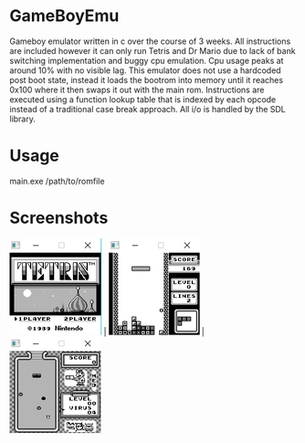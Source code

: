 # GameBoyEmu
Gameboy emulator written in c over the course of 3 weeks. All instructions are included however it can only run Tetris and Dr Mario due to lack of bank switching implementation and buggy cpu emulation. Cpu usage peaks at around 10% with no visible lag. This emulator does not use a hardcoded post boot state, instead it loads the bootrom into memory until it reaches 0x100 where it then swaps it out with the main rom. Instructions are executed using a function lookup table that is indexed by each opcode instead of a traditional case break approach. All i/o is handled by the SDL library. 

# Usage
main.exe /path/to/romfile

# Screenshots

![](Images/1.png)  |  ![](Images/2.png) | ![](Images/3.png)


